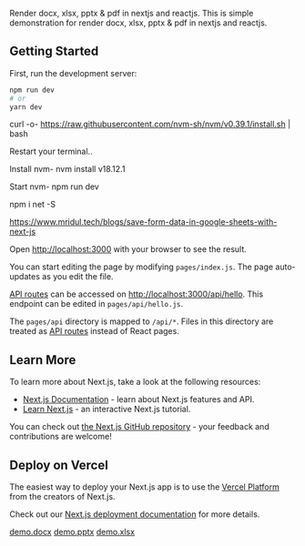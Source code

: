 Render docx, xlsx, pptx & pdf in nextjs and reactjs. This is simple demonstration for render docx, xlsx, pptx & pdf in nextjs and reactjs.

## Getting Started

First, run the development server:

```bash
npm run dev
# or
yarn dev
```

curl -o- https://raw.githubusercontent.com/nvm-sh/nvm/v0.39.1/install.sh | bash

Restart your terminal..

Install nvm- nvm install v18.12.1

Start nvm- npm run dev

 npm i net -S


https://www.mridul.tech/blogs/save-form-data-in-google-sheets-with-next-js


Open [http://localhost:3000](http://localhost:3000) with your browser to see the result.

You can start editing the page by modifying `pages/index.js`. The page auto-updates as you edit the file.

[API routes](https://nextjs.org/docs/api-routes/introduction) can be accessed on [http://localhost:3000/api/hello](http://localhost:3000/api/hello). This endpoint can be edited in `pages/api/hello.js`.

The `pages/api` directory is mapped to `/api/*`. Files in this directory are treated as [API routes](https://nextjs.org/docs/api-routes/introduction) instead of React pages.

## Learn More

To learn more about Next.js, take a look at the following resources:

- [Next.js Documentation](https://nextjs.org/docs) - learn about Next.js features and API.
- [Learn Next.js](https://nextjs.org/learn) - an interactive Next.js tutorial.

You can check out [the Next.js GitHub repository](https://github.com/vercel/next.js/) - your feedback and contributions are welcome!

## Deploy on Vercel

The easiest way to deploy your Next.js app is to use the [Vercel Platform](https://vercel.com/new?utm_medium=default-template&filter=next.js&utm_source=create-next-app&utm_campaign=create-next-app-readme) from the creators of Next.js.

Check out our [Next.js deployment documentation](https://nextjs.org/docs/deployment) for more details.


[demo.docx](https://github.com/kartikxisk/docx-xlsx-pptx-pdf-viewer-nextjs-and-reactjs/files/11781031/demo.docx)
[demo.pptx](https://github.com/kartikxisk/docx-xlsx-pptx-pdf-viewer-nextjs-and-reactjs/files/11781036/demo.pptx)
[demo.xlsx](https://github.com/kartikxisk/docx-xlsx-pptx-pdf-viewer-nextjs-and-reactjs/files/11781037/demo.xlsx)

